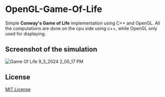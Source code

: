 # OpenGL-Game-Of-Life
Simple **Conway's Game of Life** implementation using C++ and OpenGL. All the computations are done on the cpu side using c++, while OpenGL only used for displaying.

## Screenshot of the simulation
![Game Of Life 9_3_2024 2_05_17 PM](https://github.com/user-attachments/assets/bc7fd639-f341-4409-8038-3865be9d2cbe)

## License
[MIT License](https://github.com/BinAl-Sadiq/OpenGL-Game-Of-Life/blob/main/LICENSE)

